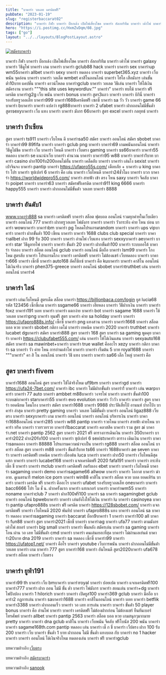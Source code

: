 ```yaml
---
title: "บาคาร่า วอเลท เครดิตฟรี"
pubDate: "2023-01-19"
slug: "registerbaccarat02"
description: "บาคาร่า กีฬา บาคาร่า ป๊อกเด้ง เปิดไพ่เสี่ยงโชค บาคาร่า อัลกอริทึม บาคาร่า เค้าไพ่ บาคาร่า galaxy บาคาร่า วิธีดูไพ่ บาคาร่า เกม บาคาร่า บาคาร่า gclub88 hack บาคาร่า บาคาร่า sex บาคาร่าup wm55บาคาร่า allbet บาคาร่า sexy "
hero: "https://i.postimg.cc/HxmZvDqm/08.jpg"
tags: ["go"]
layout: "../../layouts/BlogPostLayout.astro"
---
```


<html lang="TH">

<head>
  
  <script type="application/ld+json">
    {
      "@context": "https://schema.org",
      "@type": "Article",
      "mainEntityOfPage": {
        "@type": "WebPage",
        "@id": "https://www.ourtask.org/posts/registerbaccarat02/"
      },
      "headline": "บาคาร่า วอเลท เครดิตฟรี",
      "image": "https://i.postimg.cc/HxmZvDqm/08.jpg",  
      "InLanguage": "TH",    
      "description": "บาคาร่า กีฬา บาคาร่า ป๊อกเด้ง เปิดไพ่เสี่ยงโชค บาคาร่า อัลกอริทึม บาคาร่า เค้าไพ่ บาคาร่า galaxy บาคาร่า วิธีดูไพ่ บาคาร่า เกม บาคาร่า บาคาร่า gclub88 hack บาคาร่า บาคาร่า sex บาคาร่าup wm55บาคาร่า allbet บาคาร่า sexy",  
      "author": {
        "@type": "Person",
        "name": "southblade"
      },  
      "publisher": {
        "@type": "Organization",
        "name": "",
        "logo": {
          "@type": "ImageObject",
          "url": ""
        }
      },
      "datePublished": "2023-01-16"
    }
    
    </script>



  <!--FAQPage Code Generated by https://saijogeorge.com/json-ld-schema-generator/faq/-->

  <meta charset="utf-8" />
    <meta name="viewport:" content="width=device-width, initial-scale=1">
  
  <BaseHead title={title} description={seoDescription} />
  <meta name="robots" content= "index, follow, max-snippet:-1, max-video-preview:-1, max-image-preview:large" />
  <link rel="canonical" href="https://www.ourtask.org/posts/registerbaccarat02/" />
</head>
<body class="bg-white text-black font-body leading-normal personality-casual">
  <Nav />

  <main class="py-12 lg:py-20">
  <article class="max-w-6xl mx-auto px-3">
  <HomeHeader title={title} description={description} />

  <a href="https://nazavip.com/26174/t41626o2r59456244323y2m2l464p4" rel="nofollow"><img alt="สมัครบาคาร่า" src="https://xn--m3cisqgb6aza1f7e6cq.com/wp-content/uploads/2022/12/register-gmz.gif" /></a><br />








บาคาร่า กีฬา บาคาร่า ป๊อกเด้ง เปิดไพ่เสี่ยงโชค บาคาร่า อัลกอริทึม บาคาร่า เค้าไพ่ บาคาร่า galaxy บาคาร่า วิธีดูไพ่ บาคาร่า เกม บาคาร่า บาคาร่า gclub88 hack บาคาร่า บาคาร่า sex บาคาร่าup wm55บาคาร่า allbet บาคาร่า sexy บาคาร่า ทดลอง บาคาร่า superbet365.xyz บาคาร่า เว็บพนัน จุดอ่อน บาคาร่า บาคาร่า วอเล็ต wmbet คาสิโนออนไลน์ บาคาร่า ไฮโล เสือมังกร เล่นขั้นต่ำ10บาท แคปชั่น บาคาร่า ดาวน์โหลด บาคาร่าgclub บาคาร่า วอเลต วิธีเล่น บาคาร่า ให้ได้เงิน สมัครงาน บาคาร่า """this site uses keywordluv."" บาคาร่า" บาคาร่า ทบไม้ บาคาร่า ฟรีเครดิต บาคาร่าg2g เว็บ พนัน บาคาร่า bonus บาคาร่า สูตร3แถว บาคาร่า บาคาร่า บิกินี่ บาคาร่า รองรับทรูวอลเล็ท บาคาร่า999 บาคาร่า1688เครดิตฟรี เซกซี่ บาคาร่า sa วัว วัว บาคาร่า game 66 บาคาร่า bบาคาร่า บาคาร่า แปลว่า rg888บาคาร่า บาคาร่า 2 ufabet บาคาร่า ฝากถอนไม่มีขั้นต่ำ สูตรsexyบาคาร่า เว็บ แทง บาคาร่า บาคาร่า มังกร 66บาคาร่า สูตร excel บาคาร่า กลยุทธ์ บาคาร่า

## บาคาร่า ป๋าเซียน

สูตร บาคาร่า ts911 บาคาร่า เว็บไหน ดี บาคาร่าsa50 สมัคร บาคาร่า ออนไลน์ สมัคร sbobet บาคาร่า บาคาร่า99 89fifa บาคาร่า บาคาร่า gclub png บาคาร่า บาคาร่า69 เกมพนันออนไลน์ บาคาร่า วิธีดูไม้ขีด บาคาร่า เว็บ บาคาร่า ไหนดี บาคาร่า เว็บตรง gaming บาคาร่า ss66บาคาร่า บาคาร่า55 ทดลอง บาคาร่า se แนะนําเว็บ บาคาร่า คำนวณ บาคาร่า บาคาร่า95 w88 บาคาร่า บาคาร่า1บาท บาคาร่า casino ฝาก100รับ200ถอนไม่อั้น บาคาร่า เคล็ดลับ บาคาร่า บาคาร่า เล่นไง sexist บาคาร่า เป่าจินจง บาคาร่า pantip บาคาร่า https://ufapro55s.com/ เตือยภัย + บาคาร่า u king บาคาร่า โปร บาคาร่า ซุปเปอร์ 6 บาคาร่า คือ เล่น บาคาร่า เว็บไหนดี บาคาร่า24ชั่วโมง บาคาร่า บวก บาคาร่า https://worldwidepro55.com/ บาคาร่า สายฟ้า เข้า ตรง ไหน saxy บาคาร่า จีคลับ บาคาร่า poipet บาคาร่า บาคาร่า63 บาคาร่า สมัครฟรีเครดิต บาคาร่า911 king 6666 บาคาร่า happy555 บาคาร่า บาคาร่า ฝากถอนไม่มีขั้นต่ํา วอเลท บาคาร่า 8888

## บาคาร่า อันดับ1

www.บาคาร่า888 sa บาคาร่า เครดิตฟรี บาคาร่า สล็อต ฟุตบอล ออนไลน์ รวมทุกค่ายในเว็บเดียว บาคาร่า ออนไลน์ 777 บาคาร่า ฝากทรูวอเลท ไพ่มังกร บาคาร่า บาคาร่า วัวกระทิง ค่าย ไหน บ่อน บาคาร่า wowบาคาร่า บาคาร่าbm บาคาร่า pg โหลดโปรแกรมrandom บาคาร่า บาคาร่า ups vipบาคาร่า บาคาร่า ฝากขั้นต่ำ 100 เซียน บาคาร่า บาคาร่า 1688 clubs club special บาคาร่า บาคาร่าallbet ฝาก 99 รับ 300 บาคาร่า บาคาร่า อ่านไพ่ เว็บแทง บาคาร่า sexxyบาคาร่า aeบาคาร่า บาคาร่า star วิธีดูลายไพ่ บาคาร่า บาคาร่า ขั้นต่ํา 20 บาคาร่า ฝากขั้นต่ํา100 บาคาร่า ระบบออโต้ บาคาร่า จําลอง บาคาร่า สล็อต ออนไลน์ gclub บาคาร่า ออนไลน์ มือถือ บาคาร่า lsm99 บาคาร่า โกงไหม สูตรลับ บาคาร่า โปรแกรมโกง บาคาร่า เครดิตฟรี บาคาร่า ไม่ต้องแชร์ เว็บทดลอง บาคาร่า บาคาร่า666 บาคาร่า เช็กชี่ บาคาร่า auto168 ลัคกี้ซิกซ์ บาคาร่า คือ kuบาคาร่า บาคาร่า คาสิโน ออนไลน์ ได้เงินจริง บาคาร่า phen375-greece บาคาร่า ออนไลน์ sbobet บาคาร่าtruthbet เล่น บาคาร่า ออนไลน์ บาคาร่า4

## บาคาร่า ไลน์

บาคาร่า เล่นเว็บไหนดี สูตรเด็ด สล็อต บาคาร่า https://billionbaca.com/login ยูส lucia68 รหัส 123456 เซ็กซี่เกม บาคาร่า ssgame66 บาคาร่า เฮียหลง บาคาร่า วิธีฝากเงิน บาคาร่า บาคาร่า foxz บาคาร่า191 บอท บาคาร่า บาคาร่า แตกง่าย บาคาร่า bot บาคาร่า sagame 1688 บาคาร่า ใช้วอเลท บาคาร่าpng บาคาร่า ทุนฟรี สูตร บาคาร่า ค่าย sa holiday บาคาร่า บาคาร่า https://ufapro888s.info/ เซ็กซี่ บาคาร่า png แทงสวน บาคาร่า บาคาร่า1668 บาคาร่า สล็อต บอล หวย บาคาร่า sbobet กติกา เดโม่ บาคาร่า เทคนิค บาคาร่า 2020 บาคาร่า truthbet บาคาร่า lucabet dgบาคาร่า สมัคร บาคาร่า888 สูตร บาคาร่า 168 สูตร บาคาร่า sa gaming พูดคุย บาคาร่า บาคาร่า https://clubufabet555.com/ เล่น บาคาร่า ให้ได้เงินแสน บาคาร่า sexyauto168 สมัคร บาคาร่า sa mawinbet+บาคาร่า บาคาร่า true wallet คืออะไร xezy บาคาร่า กติกา บาคาร่า sa บาคาร่า วัว ค่าย ไหน การอ่านเค้าไพ่ บาคาร่า บาคาร่า เริ่มต้น 5 บาท royal1688 บาคาร่า """บาคาร่า" คา สิ โน ออนไลน์ บาคาร่า วิธี แทง บาคาร่า บาคาร่า sa66 เล็ก ใหญ่ บาคาร่า คือ

## สูตร บาคาร่า fivem

บาคาร่า1688 ออนไลน์ สูตร บาคาร่า ใช้ได้จริงไหม uf9bm บาคาร่า บาคาร่าgd บาคาร่า https://ufa24-7bet.com/ บาคาร่า ibc บาคาร่า ไม่มีฝากขั้นต่ํา บาคาร่า1 บาคาร่า เล่น warpบาคาร่า บาคาร่า 77 auto บาคาร่า ambbet m88บาคาร่า วงจรไพ่ บาคาร่า บาคาร่า ขั้นต่ํา100 ระบบaiบาคาร่า starบาคาร่า55 บาคาร่า evo evolution บาคาร่า วัววัว บาคาร่า บาคาร่า สูตร บาคาร่า ยอดนิยม โดนโกง บาคาร่า สมัคร บาคาร่า1688 บาคาร่า 9988 ประวัติเสี่ยโป้ อานนท์ ปากโป้ง บาคาร่า ล่าสุด บาคาร่า pretty gaming บาคาร่า วอเลท ไม่มีขั้นต่ำ บาคาร่า ออนไลน์ ligaz888 เว็บ ตรง บาคาร่า sexyบาคาร่า เกม บาคาร่า ออนไลน์ บาคาร่า ออนไลน์ บริหารเงิน บาคาร่า บาคาร่า1688ออนไลน์ บาคาร่า285 บาคาร่า w88 pantip บาคาร่า รวยไหม บาคาร่า สายฟ้า ค่ายไหน บาคาร่า ทริค บาคาร่า รวยรวยรวย บาคาร่า1baccarat บาคาร่า คลาสสิค บาคาร่า รวม สูตร ai บาคาร่า.net บาคาร่า pantip 2562 สูตร บาคาร่า 2021 ฟรี ตารางการเดินเงิน บาคาร่า 350บาคาร่า บาคาร่า2022 ฝาก20รับ100 บาคาร่า บาคาร่า ซุปเปอร์ 6 sexistบาคาร่า ตาราง เดินเงิน บาคาร่า บาคาร่าsaทดลอง บาคาร่า 88888 โปรแกรมความน่าจะเป็น บาคาร่า rg888 บาคาร่า สล็อต ออนไลน์ บาคาร่า สล็อต สูตร บาคาร่า m88 บาคาร่า ขั้นต่ํา1บาท ts66 บาคาร่า 1688บาคาร่า ae seven บาคาร่า บาคาร่า เครดิตฟรี เทคนิค บาคาร่า เบื้องต้น luca บาคาร่า บาคาร่า ฝาก50 บาคาร่า เว็บไหนดีสุด แฮก บาคาร่า บาคาร่า lucabet168 บาคาร่า แจกเครดิตฟรี 2020 fafa191 บาคาร่า บาคาร่า กระทิง เช็ก ชี่ บาคาร่า บาคาร่า mclub บาคาร่า เครดิตฟรี กดรับเอง ebet บาคาร่า บาคาร่า เว็บไหนดี บาคาร่า sagaming บาคาร่า demo บาคาร่าsagame66 allwow บาคาร่า บาคาร่า โอกาส บาคาร่า ฆ่าอาย. ดูเนตรนารี melon ice porn บาคาร่า win88 คาสิโน บาคาร่า สล็อต หวย บอล ยอดเทิร์น บาคาร่า บาคาร่า เครดิต ฟรี บาคาร่า คืออะไร บาคาร่า ufabet รองรับทรูวอลเล็ท oneบาคาร่า บาคาร่า bacc6666 โปร โม ชั่ น. ฝากครั้งแรก บาคาร่า แฮกเกอร์ บาคาร่า บาคาร่าwm55 บาคาร่า noname บาคาร่าclub 7 บาคาร่า ฝาก100ฟรี100 บาคาร่า sa บาคาร่า sagamingbet gclub บาคาร่า ออนไลน์ bpwebบาคาร่า บาคาร่า เล่นยังไงให้ได้เงิน บาคาร่า lu บาคาร่า casinoyea บาคาร่า pantip ufapro888s บาคาร่า ฟรี เครดิต บาคาร่า https://128sbobet.com/ บาคาร่า แจกเครดิตฟรี บาคาร่า เว็บไหนดี 2020 พันทิป บาคาร่า ufapro888s แทง บาคาร่า ออนไลน์ sa บาคาร่า ทดลอง บาคาร่าsagaming บาคาร่า baccarat ป๊อก9บาคาร่า 1 บาคาร่า บาคาร่า100 all บาคาร่า fun88 บาคาร่า สูตร บาคาร่า2021 เช็กชี่ บาคาร่า บาคาร่าag บาคาร่า ufa77 บาคาร่า ตามมังกร เค้าไพ่ สกอร์ บาคาร่า big small บาคาร่า บาคาร่า พื้นหลัง สมัครเล่น บาคาร่า sa gaming บาคาร่า โอน ผ่าน วอ เลท ไม่มีขั้นต่ํา cmd บาคาร่า บาคาร่า คนเล่นเยอะที่สุด บาคาร่า ไม่ผ่านเอเย่นต์ บาคาร่า20บาท dna 2019 บาคาร่า บาคาร่า sa ทดลอง เซ็กซี่ บาคาร่า99 บาคาร่า https://ufatop1.net/ บาคาร่า คือไร บาคาร่า youtube เว็บการพนัน บาคาร่า ฝากถอนไม่มีขั้นต่ํา วอเลท บาคาร่า เกม บาคาร่า 777 สูตร บาคาร่า168 บาคาร่า อันไหนดี สูตร2020บาคาร่า ufa678 บาคาร่า สล็อต บาคาร่า เว็บตรง

## บาคาร่า ยูฟ่า191

บาคาร่า99 th บาคาร่า เว็บ bmบาคาร่า บาคาร่าroyal บาคาร่า ปอยเปต บาคาร่า แจกเครดิตฟรี100 บาคาร่า777 บาคาร่า ฝาก ถอน ไม่มี ขั้น ต่ำ บาคาร่า ไพ่มังกร บาคาร่า สอนเล่น บาคาร่า+dg บาคาร่า ไพ่ปิงปอง บาคาร่า 1 hilorich บาคาร่า บาคาร่า เปิดยูส100 บาคาร่า369 gclub บาคาร่า มือถือ บาคาร่า2 กฎการเล่น บาคาร่า saบาคาร่า1688 บาคาร่า คาสิโนออนไลน์ บาคาร่า บอท บาคาร่า betflik บาคาร่า3388 บาคาร่า ฝากถอนเร็ว บาคาร่า วอ เลท การเล่น บาคาร่า บาคาร่า ขั้นต่ํา 50 player bonus บาคาร่า คือ อ่านไพ่ บาคาร่า บาคาร่า เครดิตฟรี ไม่ต้องฝากก่อน ไม่ต้องแชร์ ยืนยันเบอร์โทรศัพท์ บาคาร่า allbet บาคาร่า pantip 2563 บาคาร่า สล็อต บอล หวย เกมสนุกๆมากมาย pretty บาคาร่า บาคาร่า dna gclub คาสิโน บาคาร่า เว็บพนัน จีคลับ ฟรีโบนัส 200 พนัน บาคาร่า บาคาร่า sagame168th.com pantip ทดลอง เล่น บาคาร่า เช็ ก ชี่ บาคาร่า เว็ปตรง ฝาก 100 รับ 200 บาคาร่า เว็บ บาคาร่า ขั้นต่ำ 1 บาท ฝากถอน ไม่มี ขั้นต่ำ แทงบอล กับ บาคาร่า no 1 hacker บาคาร่า บาคาร่า ออนไลน์ ได้เงินจริงไหม ทดลองเล่น บาคาร่า ฟรี บาคาร่าgclub



บทความอ้างอิง [เว็บตรง](https://www.ourtask.org/)

บทความอ้างอิง [สมัครบาคาร่า](https://www.ourtask.org/posts/registerbaccarat/)

บทความอ้างอิง [sanook](https://sanook.com/)










